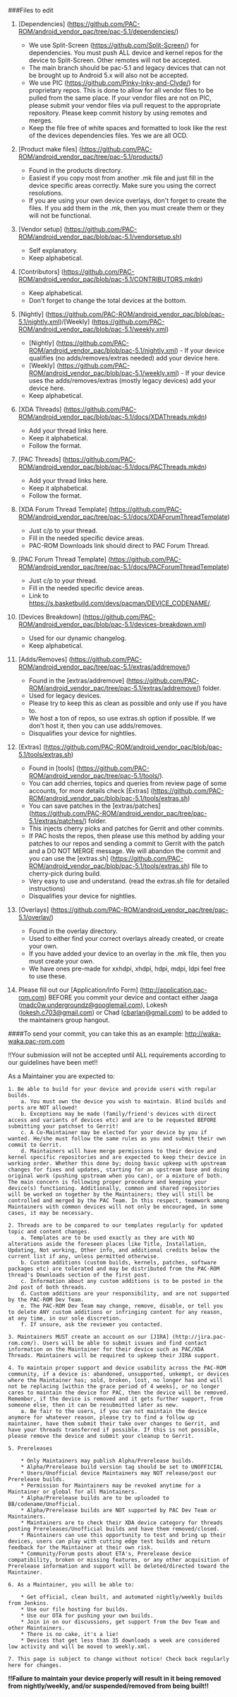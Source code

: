 ###Files to edit

1.  [Dependencies] (https://github.com/PAC-ROM/android_vendor_pac/tree/pac-5.1/dependencies/)
    - We use Split-Screen (https://github.com/Split-Screen/) for dependencies. You must push ALL device and kernel repos for the device to Split-Screen. Other remotes will not be accepted.
    - The main branch should be pac-5.1 and legacy devices that can not be brought up to Android 5.x will also not be accepted.
    - We use PIC (https://github.com/Pinky-Inky-and-Clyde/) for proprietary repos. This is done to allow for all vendor files to be pulled from the same place. If your vendor files are not on PIC, please submit your vendor files via pull request to the appropriate repository. Please keep commit history by using remotes and merges.
    - Keep the file free of white spaces and formatted to look like the rest of the devices dependencies files. Yes we are all OCD.

2.  [Product make files] (https://github.com/PAC-ROM/android_vendor_pac/tree/pac-5.1/products/)
    - Found in the products directory.
    - Easiest if you copy most from another .mk file and just fill in the device specific areas correctly. Make sure you using the correct resolutions.
    - If you are using your own device overlays, don't forget to create the files. If you add them in the .mk, then you must create them or they will not be functional.

3.  [Vendor setup] (https://github.com/PAC-ROM/android_vendor_pac/blob/pac-5.1/vendorsetup.sh)
    - Self explanatory.
    - Keep alphabetical.

4.  [Contributors] (https://github.com/PAC-ROM/android_vendor_pac/blob/pac-5.1/CONTRIBUTORS.mkdn)
    - Keep alphabetical.
    - Don't forget to change the total devices at the bottom.

5.  [Nightly] (https://github.com/PAC-ROM/android_vendor_pac/blob/pac-5.1/nightly.xml)/[Weekly] (https://github.com/PAC-ROM/android_vendor_pac/blob/pac-5.1/weekly.xml)
    - [Nightly] (https://github.com/PAC-ROM/android_vendor_pac/blob/pac-5.1/nightly.xml) - If your device qualifies (no adds/removes/extras needed) add your device here.
    - [Weekly] (https://github.com/PAC-ROM/android_vendor_pac/blob/pac-5.1/weekly.xml) - If your device uses the adds/removes/extras (mostly legacy devices) add your device here.
    - Keep alphabetical.

6.  [XDA Threads] (https://github.com/PAC-ROM/android_vendor_pac/blob/pac-5.1/docs/XDAThreads.mkdn)
    - Add your thread links here.
    - Keep it alphabetical.
    - Follow the format.

7.  [PAC Threads] (https://github.com/PAC-ROM/android_vendor_pac/blob/pac-5.1/docs/PACThreads.mkdn)
    - Add your thread links here.
    - Keep it alphabetical.
    - Follow the format.

8.  [XDA Forum Thread Template] (https://github.com/PAC-ROM/android_vendor_pac/tree/pac-5.1/docs/XDAForumThreadTemplate)
    - Just c/p to your thread.
    - Fill in the needed specific device areas.
    - PAC-ROM Downloads link should direct to PAC Forum Thread.

9.  [PAC Forum Thread Template] (https://github.com/PAC-ROM/android_vendor_pac/tree/pac-5.1/docs/PACForumThreadTemplate)
    - Just c/p to your thread.
    - Fill in the needed specific device areas.
    - Link to https://s.basketbuild.com/devs/pacman/DEVICE_CODENAME/.

10. [Devices Breakdown] (https://github.com/PAC-ROM/android_vendor_pac/blob/pac-5.1/devices-breakdown.xml)
    - Used for our dynamic changelog.
    - Keep alphabetical.

11. [Adds/Removes] (https://github.com/PAC-ROM/android_vendor_pac/tree/pac-5.1/extras/addremove/)
    - Found in the [extras/addremove] (https://github.com/PAC-ROM/android_vendor_pac/tree/pac-5.1/extras/addremove/) folder.
    - Used for legacy devices.
    - Please try to keep this as clean as possible and only use if you have to.
    - We host a ton of repos, so use extras.sh option if possible. If we don't host it, then you can use adds/removes.
    - Disqualifies your device for nightlies.

12. [Extras] (https://github.com/PAC-ROM/android_vendor_pac/blob/pac-5.1/tools/extras.sh)
    - Found in [tools] (https://github.com/PAC-ROM/android_vendor_pac/tree/pac-5.1/tools/).
    - You can add cherries, topics and queries from review page of some accounts, for more details check [Extras] (https://github.com/PAC-ROM/android_vendor_pac/blob/pac-5.1/tools/extras.sh)
    - You can save patches in the [extras/patches] (https://github.com/PAC-ROM/android_vendor_pac/tree/pac-5.1/extras/patches/) folder.
    - This injects cherry picks and patches for Gerrit and other commits.
    - If PAC hosts the repos, then please use this method by adding your patches to our repos and sending a commit to Gerrit with the patch and a DO NOT MERGE message. We will abandon the commit and you can use the [extras.sh] (https://github.com/PAC-ROM/android_vendor_pac/blob/pac-5.1/tools/extras.sh) file to cherry-pick during build.
    - Very easy to use and understand. (read the extras.sh file for detailed instructions)
    - Disqualifies your device for nightlies.

13. [Overlays] (https://github.com/PAC-ROM/android_vendor_pac/tree/pac-5.1/overlay/)
    - Found in the overlay directory.
    - Used to either find your correct overlays already created, or create your own.
    - If you have added your device to an overlay in the .mk file, then you must create your own.
    - We have ones pre-made for xxhdpi, xhdpi, hdpi, mdpi, ldpi feel free to use these.

14. Please fill out our [Application/Info Form] (http://application.pac-rom.com) BEFORE you commit your device and contact either Jaaga (madc0w.undergroundz@googlemail.com), Lokesh (lokesh.c703@gmail.com) or Chad (cbarlan@gmail.com) to be added to the maintainers group hangout.

####To send your commit, you can take this as an example: http://waka-waka.pac-rom.com

!!Your submission will not be accepted until ALL requirements according to our guidelines have been met!!

As a Maintainer you are expected to:


    1. Be able to build for your device and provide users with regular builds.
        a. You must own the device you wish to maintain. Blind builds and ports are NOT allowed!
        b. Exceptions may be made (family/friend's devices with direct access and variants of devices etc) and are to be requested BEFORE submitting your patchset to Gerrit!
        c. A Co-Maintainer may be elected for your device by you if wanted. He/she must follow the same rules as you and submit their own commit to Gerrit.
        d. Maintainers will have merge permissions to their device and kernel specific repositories and are expected to keep their device in working order. Whether this done by; doing basic upkeep with upstream changes for fixes and updates, starting for an upstream base and doing original work (pushing upstream when you can), or a mixture of both. The main concern is following proper procedure and keeping your device(s) functioning. Additionally, common and shared repositories will be worked on together by the Maintainers; they will still be controlled and merged by the PAC Team. In this respect, teamwork among Maintainers with common devices will not only be encouraged, in some cases, it may be necessary.

    2. Threads are to be compared to our templates regularly for updated topic and content changes.
        a. Templates are to be used exactly as they are with NO alterations aside the foreseen places like Title, Installation, Updating, Not working, Other info, and additional credits below the current list if any, unless permitted otherwise.
        b. Custom additions (custom builds, kernels, patches, software packages etc) are tolerated and may be distributed from the PAC-ROM thread's Downloads section of the first post.
        c. Information about any custom additions is to be posted in the 2nd post of both threads.
        d. Custom additions are your responsibility, and are not supported by the PAC-ROM Dev Team.
        e. The PAC-ROM Dev Team may change, remove, disable, or tell you to delete ANY custom additions or infringing content for any reason, at any time, in our sole discretion.
        f. If unsure, ask the reviewer you contacted.

    3. Maintainers MUST create an account on our [JIRA] (http://jira.pac-rom.com/). Users will be able to submit issues and find contact information on the Maintainer for their device such as PAC/XDA Threads. Maintainers will be required to upkeep their JIRA support.

    4. To maintain proper support and device usability across the PAC-ROM community, if a device is: abandoned, unsupported, unkempt, or devices where the Maintainer has; sold, broken, lost, no longer has and will not be replacing [within the grace period of 4 weeks], or no longer cares to maintain the device for PAC, then the device will be removed. Remember, if the device is removed and it gets further support, from someone else, then it can be resubmitted later as new.
        a. Be fair to the users, if you can not maintain the device anymore for whatever reason, please try to find a follow up maintainer, have them submit their take over changes to Gerrit, and have your threads transferred if possible. If this is not possible, please remove the device and submit your cleanup to Gerrit.

    5. Prereleases

        * Only Maintainers may publish Alpha/Prerelease builds.
        * Alpha/Prerelease build version tag should be set to UNOFFICIAL
        * Users/Unofficial device Maintainers may NOT release/post our Prerelease builds.
        * Permission for Maintainers may be revoked anytime for a Maintainer or global for all Maintainers.
        * Alpha/Prerelease builds are to be uploaded to BB/codename/Unofficial.
        * Alpha/Prerelease builds are NOT supported by PAC Dev Team or Maintainers.
        * Maintainers are to check their XDA device category for threads posting Prereleases/Unofficial builds and have them removed/closed.
        * Maintainers can use this opportunity to test and bring up their devices, users can play with cutting edge test builds and return feedback for the Maintainer at their own risk.
        * Community/Forum posts about ETA's, Prerelease device compatibility, broken or missing features, or any other acquisition of Prerelease information and support will be deleted/directed toward the Maintainer.

    6. As a Maintainer, you will be able to:

        * Get official, clean built, and automated nightly/weekly builds from Jenkins.
        * Use our file hosting for builds.
        * Use our OTA for pushing your own builds.
        * Join in on our discussions, get support from the Dev Team and other Maintainers.
        * There is no cake, it's a lie!
        * Devices that get less than 35 downloads a week are considered low activity and will be moved to weekly.xml.

    7. This page is subject to change without notice! Check back regularly here for changes.

**!!Failure to maintain your device properly will result in it being removed from nightly/weekly, and/or suspended/removed from being built!!**
